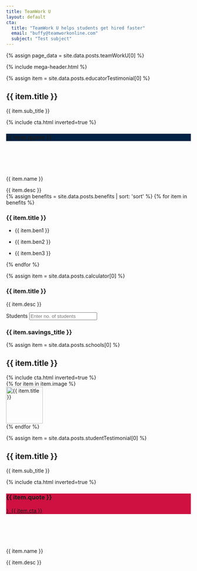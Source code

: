 ```yaml
---
title: TeamWork U
layout: default
cta:
  title: "TeamWork U helps students get hired faster"
  email: "buffy@teamworkonline.com"
  subject: "Test subject"
---
```

{% assign page_data = site.data.posts.teamWorkU[0] %}

{% include mega-header.html %}

<section class="py4">
<div class="container mx-auto flex flex-wrap">

{% assign item = site.data.posts.educatorTestimonial[0] %}

<div class="md-col-6 px4 my4 black flex items-center wow fadeInUp" data-wow-delay="0.2s">
<div class="flex-auto">
<h2 class="oswald my0 h2">{{ item.title }}</h2>
<p class="h5 regular pb2">{{ item.sub_title }}</p>
{% include cta.html inverted=true %}
</div>
</div>
<div class="md-col-5 wow fadeInUp card-shadow my4" data-wow-delay="0.3s">
<div class="bg-black col-12 px2 py3 flex-none" style="background-color: #002244;">
<h3 class="oswald line-height-4 ltr-spacing-2 h4 m0 regular white">{{ item.quote }}</h3>
</div>
<div class="col-12 bg-white px2 py3 flex-auto">
<div class="flex items-center">
<div class="mr2 flex-none" style="background-image: url({{ item.image.url }}); background-size: cover; background-repeat: no-repeat; background-position: center; height: 64px; width: 64px;"></div>
<div class="flex-auto">
<p class="line-height-1 h5 regular mt0 mb1 black semibold">{{ item.name }}</p>
<p class="line-height-4 h5 regular m0 muted">{{ item.desc }}</p>
</div>
</div>
</div>
</div>

</div>
</section>

<section class="bg-gray benefits">
<div class="container mx-auto py4" style="margin-top: 8rem;">
<div class="flex flex-wrap" style="margin-top: -8rem;">
{% assign benefits = site.data.posts.benefits | sort: 'sort' %}
{% for item in benefits %}
<div class="flex-auto col-4 mx2 px3 pt3 card-shadow bg-white">
<h3 class="oswald black mb3 center h3">{{ item.title }}</h3>
<div class="pb3">
<ul>
<li><p class="line-height-6 py1 regular black checkmark">{{ item.ben1 }}</p></li>
<li><p class="line-height-6 py1 regular black checkmark">{{ item.ben2 }}</p></li>
<li><p class="line-height-6 py1 regular black checkmark">{{ item.ben3 }}</p></li>
</ul>
</div>
</div>

{% endfor %}
</div>
</div>
</section>


<section class="py4">
<div class="container mx-auto flex flex-wrap">


{% assign item = site.data.posts.calculator[0] %}

<div class="md-col-5 px4 my4 black flex items-center wow fadeInUp" data-wow-delay="0.2s">
<div class="flex-auto">
<h3 class="oswald h3">{{ item.title }}</h3>
<p class="p">{{ item.desc }}</p>
</div>
</div>

<div class="px2 col-12 md-col-7 mx-auto">
<div class="flex flex-wrap my3">

<form class="sm-col-6">
  <label>Students</label>
  <input type="text" class="block col-12 mb1 field regular" placeholder="Enter no. of students">
  <h3 class="h3 black">{{ item.savings_title }}</h3>
</form>

</div>
</div>

</div>
</section>


<section class="py4 bg-white">
<div class="container py4 mx-auto flex flex-wrap">

{% assign item = site.data.posts.schools[0] %}

<div class="md-col-8 col-12 mx-auto black mb2 flex items-center center wow fadeInUp" data-wow-delay="0.2s">
<div class="flex-auto">
<h2 class="oswald h2">{{ item.title }}</h2>
{% include cta.html inverted=true %}
</div>
</div>

<div class="flex flex-wrap my3">
  {% for item in item.image %}
  <div class="col-6 md-col-3 center px2 mt2">
    <img class="inline-block mb1" src="{{ item.url }}" alt="{{ item.title }}" width="100" />
  </div>
  {% endfor %}

</div>

</div>
</section>

<section class="py4">
<div class="container mx-auto flex flex-wrap">

{% assign item = site.data.posts.studentTestimonial[0] %}

<div class="md-col-6 px4 my4 black flex items-center wow fadeInUp" data-wow-delay="0.2s">
<div class="flex-auto">
<h2 class="oswald my0 h2">{{ item.title }}</h2>
<p class="h5 regular pb2">{{ item.sub_title }}</p>
{% include cta.html inverted=true %}
</div>
</div>

<div class="md-col-5 wow fadeInUp card-shadow my4" data-wow-delay="0.3s">
<div class="bg-black col-12 px2 py3 flex-none" style="background-color: #CE1141;">
<h3 class="oswald line-height-4 ltr-spacing-2 h4 m0 pb2 regular white">{{ item.quote }}<i class="icofont-dart icofont-1x"></i></h3>

<a href="{{ item.url }}" target="new" class="oswald white text-decoration-none">〉{{ item.cta }}</a>
</div>

<div class="col-12 bg-white px2 py3 flex-auto">
<div class="flex items-center">
<div class="mr2 flex-none" style="background-image: url({{ item.image.url }}); background-size: cover; background-repeat: no-repeat; background-position: center; height: 64px; width: 64px;"></div>
<div class="flex-auto">
<p class="line-height-1 h5 regular mt0 mb1 black semibold">{{ item.name }}</p>
<p class="line-height-4 h5 regular m0 muted">{{ item.desc }}</p>
</div>
</div>
</div>
</div>

</div>
</section>
